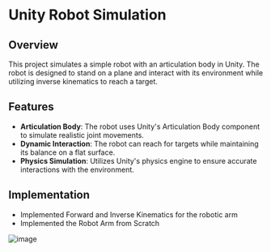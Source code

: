 # Unity Robot Simulation

## Overview
This project simulates a simple robot with an articulation body in Unity. The robot is designed to stand on a plane and interact with its environment while utilizing inverse kinematics to reach a target.

## Features
- **Articulation Body**: The robot uses Unity's Articulation Body component to simulate realistic joint movements.
- **Dynamic Interaction**: The robot can reach for targets while maintaining its balance on a flat surface.
- **Physics Simulation**: Utilizes Unity's physics engine to ensure accurate interactions with the environment.

## Implementation
- Implemented Forward and Inverse Kinematics for the robotic arm
- Implemented the Robot Arm from Scratch

![image](https://github.com/user-attachments/assets/75d4aa0c-0414-48c2-bdb8-8ce781d55fab)
